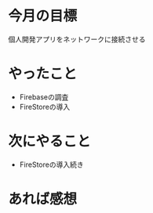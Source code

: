 # 今月の目標
個人開発アプリをネットワークに接続させる
# やったこと
* Firebaseの調査
* FireStoreの導入
# 次にやること
* FireStoreの導入続き
# あれば感想
